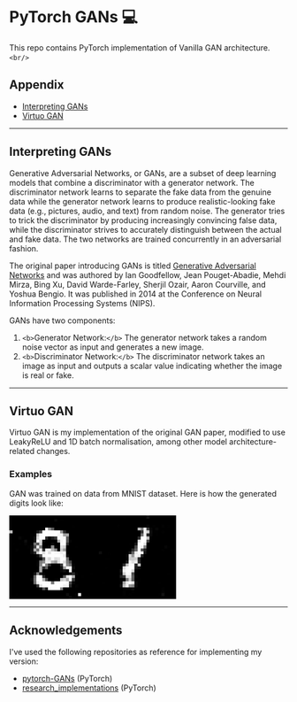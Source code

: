 # PyTorch GANs 💻 

This repo contains PyTorch implementation of Vanilla GAN architecture. `<br/>`

## Appendix

* [Interpreting GANs](#interpreting-gans)
* [Virtuo GAN](#virtuo-gan)

---

## Interpreting GANs

Generative Adversarial Networks, or GANs, are a subset of deep learning models that combine a discriminator with a generator network. The discriminator network learns to separate the fake data from the genuine data while the generator network learns to produce realistic-looking fake data (e.g., pictures, audio, and text) from random noise. The generator tries to trick the discriminator by producing increasingly convincing false data, while the discriminator strives to accurately distinguish between the actual and fake data. The two networks are trained concurrently in an adversarial fashion.

The original paper introducing GANs is titled [Generative Adversarial Networks](https://papers.nips.cc/paper/5423-generative-adversarial-nets.pdf) and was authored by Ian Goodfellow, Jean Pouget-Abadie, Mehdi Mirza, Bing Xu, David Warde-Farley, Sherjil Ozair, Aaron Courville, and Yoshua Bengio. It was published in 2014 at the Conference on Neural Information Processing Systems (NIPS).

GANs have two components:

1. `<b>`Generator Network:`</b>` The generator network takes a random noise vector as input and generates a new image.
2. `<b>`Discriminator Network:`</b>` The discriminator network takes an image as input and outputs a scalar value indicating whether the image is real or fake.

---

## Virtuo GAN

Virtuo GAN is my implementation of the original GAN paper, modified to use LeakyReLU and 1D batch normalisation, among other model architecture-related changes.

### Examples

GAN was trained on data from MNIST dataset. Here is how the generated digits look like:

<div style="display: flex;">
    <img src="data/generated_imagery/generated_image0.jpg" style="width: 30%; display: inline-block;">
    <img src="data/generated_imagery/generated_image.jpg" style="width: 30%; display: inline-block;">
</div>

---

## Acknowledgements

I've used the following repositories as reference for implementing my version:

* [pytorch-GANs](https://github.com/gordicaleksa/pytorch-GANs) (PyTorch)
* [research_implementations](https://github.com/ahmadchalhoub/research_implementations) (PyTorch)


[def]: #virtuo-gan